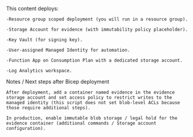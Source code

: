 This content  deploys:

    -Resource group scoped deployment (you will run in a resource group).

    -Storage Account for evidence (with immutability policy placeholder).

    -Key Vault (for signing key).

    -User-assigned Managed Identity for automation.

    -Function App on Consumption Plan with a dedicated storage account.

    -Log Analytics workspace.

Notes / Next steps after Bicep deployment

    After deployment, add a container named evidence in the evidence storage account and set access policy to restrict writes to the managed identity (this script does not set blob-level ACLs because those require additional steps).

    In production, enable immutable blob storage / legal hold for the evidence container (additional commands / Storage account configuration).
